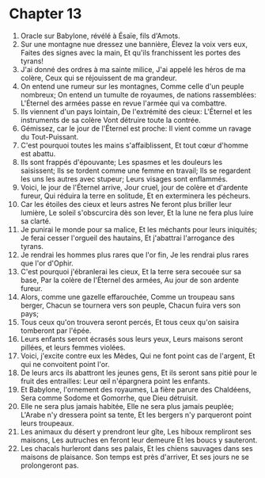 # Chapter 13

1. Oracle sur Babylone, révélé à Ésaïe, fils d'Amots.
2. Sur une montagne nue dressez une bannière, Élevez la voix vers eux, Faites des signes avec la main, Et qu'ils franchissent les portes des tyrans!
3. J'ai donné des ordres à ma sainte milice, J'ai appelé les héros de ma colère, Ceux qui se réjouissent de ma grandeur.
4. On entend une rumeur sur les montagnes, Comme celle d'un peuple nombreux; On entend un tumulte de royaumes, de nations rassemblées: L'Éternel des armées passe en revue l'armée qui va combattre.
5. Ils viennent d'un pays lointain, De l'extrémité des cieux: L'Éternel et les instruments de sa colère Vont détruire toute la contrée.
6. Gémissez, car le jour de l'Éternel est proche: Il vient comme un ravage du Tout-Puissant.
7. C'est pourquoi toutes les mains s'affaiblissent, Et tout cœur d'homme est abattu.
8. Ils sont frappés d'épouvante; Les spasmes et les douleurs les saisissent; Ils se tordent comme une femme en travail; Ils se regardent les uns les autres avec stupeur; Leurs visages sont enflammés.
9. Voici, le jour de l'Éternel arrive, Jour cruel, jour de colère et d'ardente fureur, Qui réduira la terre en solitude, Et en exterminera les pécheurs.
10. Car les étoiles des cieux et leurs astres Ne feront plus briller leur lumière, Le soleil s'obscurcira dès son lever, Et la lune ne fera plus luire sa clarté.
11. Je punirai le monde pour sa malice, Et les méchants pour leurs iniquités; Je ferai cesser l'orgueil des hautains, Et j'abattrai l'arrogance des tyrans.
12. Je rendrai les hommes plus rares que l'or fin, Je les rendrai plus rares que l'or d'Ophir.
13. C'est pourquoi j'ébranlerai les cieux, Et la terre sera secouée sur sa base, Par la colère de l'Éternel des armées, Au jour de son ardente fureur.
14. Alors, comme une gazelle effarouchée, Comme un troupeau sans berger, Chacun se tournera vers son peuple, Chacun fuira vers son pays;
15. Tous ceux qu'on trouvera seront percés, Et tous ceux qu'on saisira tomberont par l'épée.
16. Leurs enfants seront écrasés sous leurs yeux, Leurs maisons seront pillées, et leurs femmes violées.
17. Voici, j'excite contre eux les Mèdes, Qui ne font point cas de l'argent, Et qui ne convoitent point l'or.
18. De leurs arcs ils abattront les jeunes gens, Et ils seront sans pitié pour le fruit des entrailles: Leur œil n'épargnera point les enfants.
19. Et Babylone, l'ornement des royaumes, La fière parure des Chaldéens, Sera comme Sodome et Gomorrhe, que Dieu détruisit.
20. Elle ne sera plus jamais habitée, Elle ne sera plus jamais peuplée; L'Arabe n'y dressera point sa tente, Et les bergers n'y parqueront point leurs troupeaux.
21. Les animaux du désert y prendront leur gîte, Les hiboux rempliront ses maisons, Les autruches en feront leur demeure Et les boucs y sauteront.
22. Les chacals hurleront dans ses palais, Et les chiens sauvages dans ses maisons de plaisance. Son temps est près d'arriver, Et ses jours ne se prolongeront pas.

